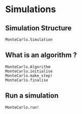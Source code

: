 # Simulations

## Simulation Structure

```@docs
MonteCarlo.Simulation
```
## What is an algorithm ?

```@docs
MonteCarlo.Algorithm
MonteCarlo.initialise
MonteCarlo.make_step!
MonteCarlo.finalise
```

## Run a simulation

```@docs
MonteCarlo.run!
```

